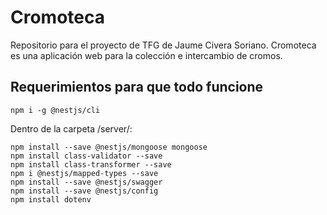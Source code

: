 # Cromoteca
Repositorio para el proyecto de TFG de Jaume Civera Soriano. 
Cromoteca es una aplicación web para la colección e intercambio de cromos.

## Requerimientos para que todo funcione

```
npm i -g @nestjs/cli
```

Dentro de la carpeta /server/:
```
npm install --save @nestjs/mongoose mongoose
npm install class-validator --save
npm install class-transformer --save
npm i @nestjs/mapped-types --save
npm install --save @nestjs/swagger
npm install --save @nestjs/config
npm install dotenv
```

